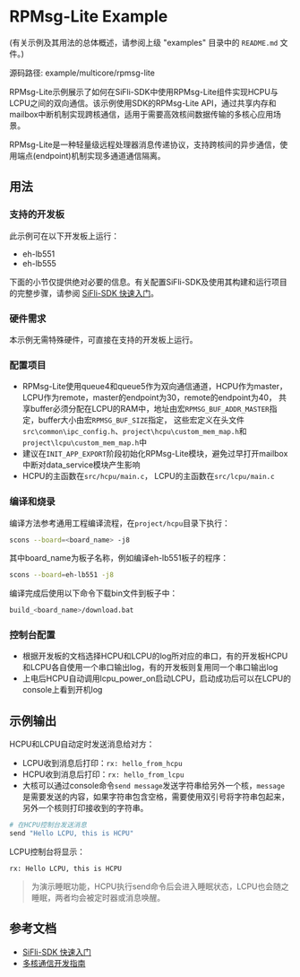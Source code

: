 # RPMsg-Lite Example

(有关示例及其用法的总体概述，请参阅上级 "examples" 目录中的 `README.md` 文件。)

源码路径: example/multicore/rpmsg-lite

RPMsg-Lite示例展示了如何在SiFli-SDK中使用RPMsg-Lite组件实现HCPU与LCPU之间的双向通信。该示例使用SDK的RPMsg-Lite API，通过共享内存和mailbox中断机制实现跨核通信，适用于需要高效核间数据传输的多核心应用场景。

RPMsg-Lite是一种轻量级远程处理器消息传递协议，支持跨核间的异步通信，使用端点(endpoint)机制实现多通道通信隔离。
## 用法

### 支持的开发板
此示例可在以下开发板上运行：
- eh-lb551
- eh-lb555

下面的小节仅提供绝对必要的信息。有关配置SiFli-SDK及使用其构建和运行项目的完整步骤，请参阅 [SiFli-SDK 快速入门](https://docs.sifli.com/projects/sdk/latest/sf32lb52x/quickstart/index.html)。

### 硬件需求
本示例无需特殊硬件，可直接在支持的开发板上运行。

### 配置项目
- RPMsg-Lite使用queue4和queue5作为双向通信通道，HCPU作为master，LCPU作为remote，master的endpoint为30，remote的endpoint为40，
  共享buffer必须分配在LCPU的RAM中，地址由宏`RPMSG_BUF_ADDR_MASTER`指定，buffer大小由宏`RPMSG_BUF_SIZE`指定，
  这些宏定义在头文件`src\common\ipc_config.h`、`project\hcpu\custom_mem_map.h`和`project\lcpu\custom_mem_map.h`中
- 建议在`INIT_APP_EXPORT`阶段初始化RPMsg-Lite模块，避免过早打开mailbox中断对data_service模块产生影响
- HCPU的主函数在`src/hcpu/main.c`， LCPU的主函数在`src/lcpu/main.c`

### 编译和烧录
编译方法参考通用工程编译流程，在`project/hcpu`目录下执行：
```bash
scons --board=<board_name> -j8
```
其中board_name为板子名称，例如编译eh-lb551板子的程序：
```bash
scons --board=eh-lb551 -j8
```
编译完成后使用以下命令下载bin文件到板子中：
```bash
build_<board_name>/download.bat
```

### 控制台配置
- 根据开发板的文档选择HCPU和LCPU的log所对应的串口，有的开发板HCPU和LCPU各自使用一个串口输出log，有的开发板则复用同一个串口输出log
- 上电后HCPU自动调用lcpu_power_on启动LCPU，启动成功后可以在LCPU的console上看到开机log

## 示例输出
HCPU和LCPU自动定时发送消息给对方：
- LCPU收到消息后打印：`rx: hello_from_hcpu`
- HCPU收到消息后打印：`rx: hello_from_lcpu`
- 大核可以通过console命令`send message`发送字符串给另外一个核，`message`是需要发送的内容，如果字符串包含空格，需要使用双引号将字符串包起来，另外一个核则打印接收到的字符串。
```bash
# 在HCPU控制台发送消息
send "Hello LCPU, this is HCPU"
```
LCPU控制台将显示：
```
rx: Hello LCPU, this is HCPU
```

> 为演示睡眠功能，HCPU执行send命令后会进入睡眠状态，LCPU也会随之睡眠，两者均会被定时器或消息唤醒。

## 参考文档
- [SiFli-SDK 快速入门](https://docs.sifli.com/projects/sdk/latest/sf32lb52x/quickstart/index.html)
- [多核通信开发指南](https://docs.sifli.com/projects/sdk/latest/sf32lb52x/multicore/index.html)

